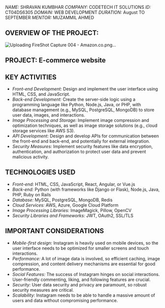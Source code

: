 *NAME:* SHRAVAN KUMBHAR 
*COMPANY:* CODETECH IT SOLUTIONS 
*ID:* CT04DS6305 
*DOMAIN:* WEB DEVELOPMENT 
*DURATION:* August TO SEPTEMBER 
*MENTOR:* MUZAMMIL AHMED 

## OVERVIEW OF THE PROJECT:
![Uploading FireShot Capture 004 - Amazon.co.png…]()
## PROJECT: E-commerce website

## KEY ACTIVITIES
- *Front-end Development:* Design and implement the user interface using HTML, CSS, and JavaScript.
- *Back-end Development:* Create the server-side logic using a programming language like Python, Node.js, Java, or PHP, with database management (e.g., MySQL, PostgreSQL, MongoDB) to store user data, images, and interactions.
- *Image Processing and Storage:* Implement image compression and optimization techniques, as well as image storage solutions (e.g., cloud storage services like AWS S3).
- *API Development:* Design and develop APIs for communication between the front-end and back-end, and potentially for external integration.
- *Security Measures:* Implement security features like data encryption, authentication, and authorization to protect user data and prevent malicious activity.
## TECHNOLOGIES USED
- *Front-end:* HTML, CSS, JavaScript, React, Angular, or Vue.js
- *Back-end:* Python (with frameworks like Django or Flask), Node.js, Java, PHP, Ruby on Rails
- *Database:* MySQL, PostgreSQL, MongoDB, Redis
- *Cloud Services:* AWS, Azure, Google Cloud Platform
- *Image Processing Libraries:* ImageMagick, Pillow, OpenCV
- *Security Libraries and Frameworks:* JWT, OAuth2, SSL/TLS

## IMPORTANT CONSIDERATIONS
- *Mobile-first design:* Instagram is heavily used on mobile devices, so the user interface needs to be optimized for smaller screens and touch interactions.
- *Performance:* A lot of image data is involved, so efficient caching, image compression, and content delivery mechanisms are essential for good performance.
- *Social Features:* The success of Instagram hinges on social interactions. User-friendly commenting, liking, and following features are crucial.
- *Security:* User data security and privacy are paramount, so robust security measures are critical.
- *Scalability:* Instagram needs to be able to handle a massive amount of users and data without compromising performance.
